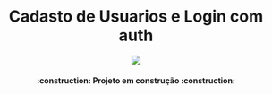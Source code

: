 <h4 align="center">
<h1 align="center"> Cadasto de Usuarios e Login com auth</h1>
<p align="center">
<img src="http://img.shields.io/static/v1?label=STATUS&message=EM%20DESENVOLVIMENTO&color=GREEN&style=for-the-badge"/>
</p>
 <h4 align="center">
    :construction:  Projeto em construção  :construction:
</h4>
